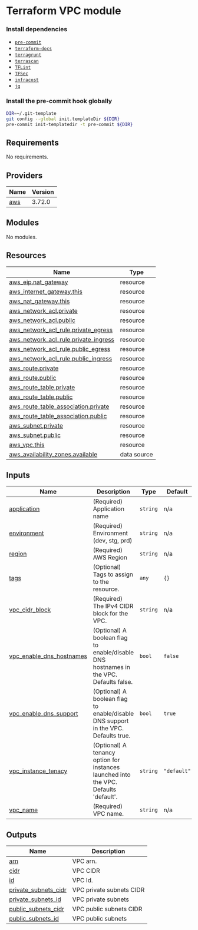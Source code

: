 # Terraform VPC module

### Install dependencies

<!-- markdownlint-disable no-inline-html -->

* [`pre-commit`](https://pre-commit.com/#install)
* [`terraform-docs`](https://github.com/terraform-docs/terraform-docs)
* [`terragrunt`](https://terragrunt.gruntwork.io/docs/getting-started/install/)
* [`terrascan`](https://github.com/accurics/terrascan)
* [`TFLint`](https://github.com/terraform-linters/tflint)
* [`TFSec`](https://github.com/liamg/tfsec)
* [`infracost`](https://github.com/infracost/infracost)
* [`jq`](https://github.com/stedolan/jq)

### Install the pre-commit hook globally

```bash
DIR=~/.git-template
git config --global init.templateDir ${DIR}
pre-commit init-templatedir -t pre-commit ${DIR}
```

<!-- BEGINNING OF PRE-COMMIT-TERRAFORM DOCS HOOK -->
## Requirements

No requirements.

## Providers

| Name | Version |
|------|---------|
| <a name="provider_aws"></a> [aws](#provider\_aws) | 3.72.0 |

## Modules

No modules.

## Resources

| Name | Type |
|------|------|
| [aws_eip.nat_gateway](https://registry.terraform.io/providers/hashicorp/aws/latest/docs/resources/eip) | resource |
| [aws_internet_gateway.this](https://registry.terraform.io/providers/hashicorp/aws/latest/docs/resources/internet_gateway) | resource |
| [aws_nat_gateway.this](https://registry.terraform.io/providers/hashicorp/aws/latest/docs/resources/nat_gateway) | resource |
| [aws_network_acl.private](https://registry.terraform.io/providers/hashicorp/aws/latest/docs/resources/network_acl) | resource |
| [aws_network_acl.public](https://registry.terraform.io/providers/hashicorp/aws/latest/docs/resources/network_acl) | resource |
| [aws_network_acl_rule.private_egress](https://registry.terraform.io/providers/hashicorp/aws/latest/docs/resources/network_acl_rule) | resource |
| [aws_network_acl_rule.private_ingress](https://registry.terraform.io/providers/hashicorp/aws/latest/docs/resources/network_acl_rule) | resource |
| [aws_network_acl_rule.public_egress](https://registry.terraform.io/providers/hashicorp/aws/latest/docs/resources/network_acl_rule) | resource |
| [aws_network_acl_rule.public_ingress](https://registry.terraform.io/providers/hashicorp/aws/latest/docs/resources/network_acl_rule) | resource |
| [aws_route.private](https://registry.terraform.io/providers/hashicorp/aws/latest/docs/resources/route) | resource |
| [aws_route.public](https://registry.terraform.io/providers/hashicorp/aws/latest/docs/resources/route) | resource |
| [aws_route_table.private](https://registry.terraform.io/providers/hashicorp/aws/latest/docs/resources/route_table) | resource |
| [aws_route_table.public](https://registry.terraform.io/providers/hashicorp/aws/latest/docs/resources/route_table) | resource |
| [aws_route_table_association.private](https://registry.terraform.io/providers/hashicorp/aws/latest/docs/resources/route_table_association) | resource |
| [aws_route_table_association.public](https://registry.terraform.io/providers/hashicorp/aws/latest/docs/resources/route_table_association) | resource |
| [aws_subnet.private](https://registry.terraform.io/providers/hashicorp/aws/latest/docs/resources/subnet) | resource |
| [aws_subnet.public](https://registry.terraform.io/providers/hashicorp/aws/latest/docs/resources/subnet) | resource |
| [aws_vpc.this](https://registry.terraform.io/providers/hashicorp/aws/latest/docs/resources/vpc) | resource |
| [aws_availability_zones.available](https://registry.terraform.io/providers/hashicorp/aws/latest/docs/data-sources/availability_zones) | data source |

## Inputs

| Name | Description | Type | Default | Required |
|------|-------------|------|---------|:--------:|
| <a name="input_application"></a> [application](#input\_application) | (Required) Application name | `string` | n/a | yes |
| <a name="input_environment"></a> [environment](#input\_environment) | (Required) Environment (dev, stg, prd) | `string` | n/a | yes |
| <a name="input_region"></a> [region](#input\_region) | (Required) AWS Region | `string` | n/a | yes |
| <a name="input_tags"></a> [tags](#input\_tags) | (Optional) Tags to assign to the resource. | `any` | `{}` | no |
| <a name="input_vpc_cidr_block"></a> [vpc\_cidr\_block](#input\_vpc\_cidr\_block) | (Required) The IPv4 CIDR block for the VPC. | `string` | n/a | yes |
| <a name="input_vpc_enable_dns_hostnames"></a> [vpc\_enable\_dns\_hostnames](#input\_vpc\_enable\_dns\_hostnames) | (Optional) A boolean flag to enable/disable DNS hostnames in the VPC. Defaults false. | `bool` | `false` | no |
| <a name="input_vpc_enable_dns_support"></a> [vpc\_enable\_dns\_support](#input\_vpc\_enable\_dns\_support) | (Optional) A boolean flag to enable/disable DNS support in the VPC. Defaults true. | `bool` | `true` | no |
| <a name="input_vpc_instance_tenacy"></a> [vpc\_instance\_tenacy](#input\_vpc\_instance\_tenacy) | (Optional) A tenancy option for instances launched into the VPC. Defaults 'default'. | `string` | `"default"` | no |
| <a name="input_vpc_name"></a> [vpc\_name](#input\_vpc\_name) | (Required) VPC name. | `string` | n/a | yes |

## Outputs

| Name | Description |
|------|-------------|
| <a name="output_arn"></a> [arn](#output\_arn) | VPC arn. |
| <a name="output_cidr"></a> [cidr](#output\_cidr) | VPC CIDR |
| <a name="output_id"></a> [id](#output\_id) | VPC Id. |
| <a name="output_private_subnets_cidr"></a> [private\_subnets\_cidr](#output\_private\_subnets\_cidr) | VPC private subnets CIDR |
| <a name="output_private_subnets_id"></a> [private\_subnets\_id](#output\_private\_subnets\_id) | VPC private subnets |
| <a name="output_public_subnets_cidr"></a> [public\_subnets\_cidr](#output\_public\_subnets\_cidr) | VPC public subnets CIDR |
| <a name="output_public_subnets_id"></a> [public\_subnets\_id](#output\_public\_subnets\_id) | VPC public subnets |
<!-- END OF PRE-COMMIT-TERRAFORM DOCS HOOK -->
